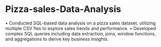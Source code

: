 # Pizza-sales-Data-Analysis

• Conducted SQL-based data analysis on a pizza sales dataset, utilizing multiple CSV fles to explore sales trends and
 performance.
 • Developed complex SQL queries including data extraction, joins, window functions, and aggregations to derive
 key business insights.
